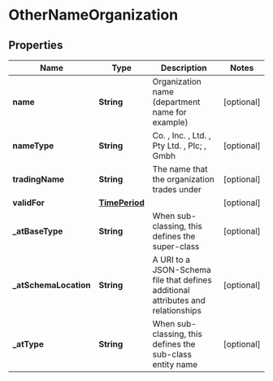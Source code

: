 # OtherNameOrganization

## Properties
Name | Type | Description | Notes
------------ | ------------- | ------------- | -------------
**name** | **String** | Organization name (department name for example) |  [optional]
**nameType** | **String** | Co. , Inc. , Ltd. , Pty Ltd. , Plc; , Gmbh |  [optional]
**tradingName** | **String** | The name that the organization trades under |  [optional]
**validFor** | [**TimePeriod**](TimePeriod.md) |  |  [optional]
**_atBaseType** | **String** | When sub-classing, this defines the super-class |  [optional]
**_atSchemaLocation** | **String** | A URI to a JSON-Schema file that defines additional attributes and relationships |  [optional]
**_atType** | **String** | When sub-classing, this defines the sub-class entity name |  [optional]
